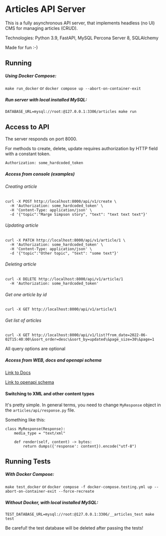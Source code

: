 # Articles API Server
This is a fully asynchronous API server, that implements headless (no UI) CMS for managing articles (CRUD).

Technologies: Python 3.9, FastAPI, MySQL Percona Server 8, SQLAlchemy

Made for fun :-)

## Running
##### Using Docker Compose:
`make run_docker`
or
`docker compose up --abort-on-container-exit`

##### Run server with local installed MySQL:
`DATABASE_URL=mysql://root:@127.0.0.1:3306/articles make run`

## Access to API
The server responds on port 8000.

For methods to create, delete, update requires authorization by HTTP field with a constant token.

`Authorization: some_hardcoded_token`

##### Access from console (examples)
###### Creating article
```
curl -X POST http://localhost:8000/api/v1/create \
  -H 'Authorization: some_hardcoded_token' \
  -H 'Content-Type: application/json' \
  -d '{"topic":"Marge Simpson story", "text": "text text text"}'
```
###### Updating article
```
curl -X PATCH http://localhost:8000/api/v1/article/1 \
  -H 'Authorization: some_hardcoded_token' \
  -H 'Content-Type: application/json' \
  -d '{"topic":"Other topic", "text": "some text"}'
```
###### Deleting article
```
curl -X DELETE http://localhost:8000/api/v1/article/1 
  -H 'Authorization: some_hardcoded_token'
```
###### Get one article by id
```
curl -X GET http://localhost:8000/api/v1/article/1
```
###### Get list of articles
```
curl -X GET http://localhost:8000/api/v1/list?from_date=2022-06-02T15:40:00\&sort_order=desc\&sort_by=updated\&page_size=30\&page=1
```
All query options are optional

##### Access from WEB, docs and openapi schema
[Link to Docs](http://localhost:8000/docs)

[Link to openapi schema](http://localhost:8000/openapi.json)

#### Switching to XML and other content types
It's pretty simple. In general terms, you need to change `MyResponse` object in the `articles/api/response.py` file.

Something like this:
```
class MyResponse(Response):
    media_type = "text/xml"

    def render(self, content) -> bytes:
        return dumps({'response': content}).encode("utf-8")
```

## Running Tests
##### With Docker Compose:
`make test_docker`
or
`docker compose -f docker-compose.testing.yml up --abort-on-container-exit --force-recreate`
##### Without Docker, with local installed MySQL:
`TEST_DATABASE_URL=mysql://root:@127.0.0.1:3306/__articles_test make test`

Be careful! the test database will be deleted after passing the tests!
